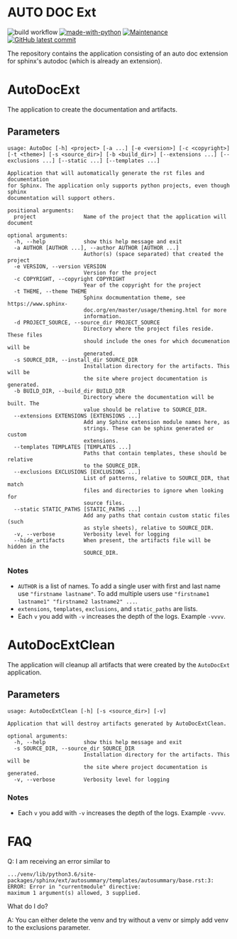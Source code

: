 # AUTO DOC Ext

![build workflow](https://github.com/barbacbd/autodoc/actions/workflows/python-app.yml/badge.svg)
[![made-with-python](https://img.shields.io/badge/Made%20with-Python-1f425f.svg)](https://www.python.org/) 
[![Maintenance](https://img.shields.io/badge/Maintained%3F-yes-green.svg)](https://github.com/barbacbd/autodoc/pulse/commit-activity)
[![GitHub latest commit](https://badgen.net/github/last-commit/barbacbd/autodoc)](https://github.com/barbacbd/autodoc/commit/)


The repository contains the application consisting of an auto doc extension for sphinx's autodoc (which is already an extension).


# AutoDocExt

The application to create the documentation and artifacts.

## Parameters

```
usage: AutoDoc [-h] <project> [-a ...] [-e <version>] [-c <copyright>] [-t <theme>] [-s <source_dir>] [-b <build_dir>] [--extensions ...] [--exclusions ...] [--static ...] [--templates ...]

Application that will automatically generate the rst files and documentation
for Sphinx. The application only supports python projects, even though sphinx
documentation will support others.

positional arguments:
  project               Name of the project that the application will document

optional arguments:
  -h, --help            show this help message and exit
  -a AUTHOR [AUTHOR ...], --author AUTHOR [AUTHOR ...]
                        Author(s) (space separated) that created the project
  -e VERSION, --version VERSION
                        Version for the project
  -c COPYRIGHT, --copyright COPYRIGHT
                        Year of the copyright for the project
  -t THEME, --theme THEME
                        Sphinx docmumentation theme, see https://www.sphinx-
                        doc.org/en/master/usage/theming.html for more
                        information.
  -d PROJECT_SOURCE, --source_dir PROJECT_SOURCE
                        Directory where the project files reside. These files
                        should include the ones for which documenation will be
                        generated.
  -s SOURCE_DIR, --install_dir SOURCE_DIR
                        Installation directory for the artifacts. This will be
                        the site where project documentation is generated.
  -b BUILD_DIR, --build_dir BUILD_DIR
                        Directory where the documentation will be built. The
                        value should be relative to SOURCE_DIR.
  --extensions EXTENSIONS [EXTENSIONS ...]
                        Add any Sphinx extension module names here, as
                        strings. These can be sphinx generated or custom
                        extensions.
  --templates TEMPLATES [TEMPLATES ...]
                        Paths that contain templates, these should be relative
                        to the SOURCE_DIR.
  --exclusions EXCLUSIONS [EXCLUSIONS ...]
                        List of patterns, relative to SOURCE_DIR, that match
                        files and directories to ignore when looking for
                        source files.
  --static STATIC_PATHS [STATIC_PATHS ...]
                        Add any paths that contain custom static files (such
                        as style sheets), relative to SOURCE_DIR.
  -v, --verbose         Verbosity level for logging
  --hide_artifacts      When present, the artifacts file will be hidden in the
                        SOURCE_DIR.
```

### Notes

- `AUTHOR` is a list of names. To add a single user with first and last name use `"firstname lastname"`. To add multiple users use `"firstname1 lastname1" "firstname2 lastname2" ...`.
- `extensions`, `templates`, `exclusions`, and `static_paths` are lists.
- Each `v` you add with `-v` increases the depth of the logs. Example `-vvvv`.


# AutoDocExtClean

The application will cleanup all artifacts that were created by the `AutoDocExt` application.

## Parameters

```
usage: AutoDocExtClean [-h] [-s <source_dir>] [-v]

Application that will destroy artifacts generated by AutoDocExtClean.

optional arguments:
  -h, --help            show this help message and exit
  -s SOURCE_DIR, --source_dir SOURCE_DIR
                        Installation directory for the artifacts. This will be
                        the site where project documentation is generated.
  -v, --verbose         Verbosity level for logging
```
### Notes

- Each `v` you add with `-v` increases the depth of the logs. Example `-vvvv`.

# FAQ

Q: I am receiving an error similar to

```
.../venv/lib/python3.6/site-packages/sphinx/ext/autosummary/templates/autosummary/base.rst:3: ERROR: Error in "currentmodule" directive:
maximum 1 argument(s) allowed, 3 supplied.
```

What do I do?

A: You can either delete the venv and try without a venv or simply add venv to the exclusions parameter.
